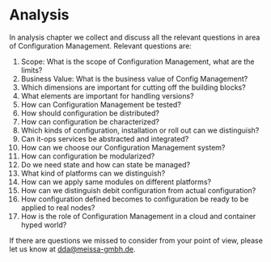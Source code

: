 # Analysis

In analysis chapter we collect and discuss all the relevant questions in area of Configuration Management. Relevant questions are:

1. Scope: What is the scope of Configuration Management, what are the limits?
2. Business Value: What is the business value of Config Management?
3. Which dimensions are important for cutting off the building blocks?
4. What elements are important for handling versions?
5. How can Configuration Management be tested?
6. How should configuration be distributed?
7. How can configuration be characterized?
8. Which kinds of configuration, installation or roll out can we distinguish?
8. Can it-ops services be abstracted and integrated?
9. How can we choose our Configuration Management system?
10. How can configuration be modularized?
11. Do we need state and how can state be managed?
12. What kind of platforms can we distinguish?
12. How can we apply same modules on different platforms?
13. How can we distinguish debit configuration from actual configuration?
14. How configuration defined becomes to configuration be ready to be applied to real nodes?
15. How is the role of Configuration Management in a cloud and container hyped world?

If there are questions we missed to consider from your point of view, please let us know at [dda@meissa-gmbh.de](mailto:dda@meissa-gmbh.de).



